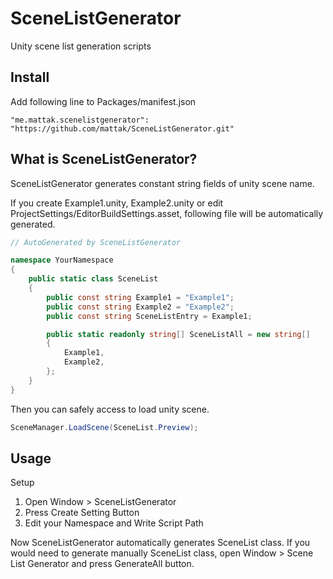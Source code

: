 # SceneListGenerator

Unity scene list generation scripts

## Install

Add following line to Packages/manifest.json

```
"me.mattak.scenelistgenerator": "https://github.com/mattak/SceneListGenerator.git"
```

## What is SceneListGenerator?

SceneListGenerator generates constant string fields of unity scene name.

If you create Example1.unity, Example2.unity or edit ProjectSettings/EditorBuildSettings.asset, following file will be automatically generated.

```csharp
// AutoGenerated by SceneListGenerator

namespace YourNamespace
{
    public static class SceneList
    {
        public const string Example1 = "Example1";
        public const string Example2 = "Example2";
        public const string SceneListEntry = Example1;

        public static readonly string[] SceneListAll = new string[]
        {
            Example1,
            Example2,
        };
    }
}
```

Then you can safely access to load unity scene.

```csharp
SceneManager.LoadScene(SceneList.Preview);
```

## Usage

Setup

1. Open Window > SceneListGenerator
2. Press Create Setting Button
3. Edit your Namespace and Write Script Path

Now SceneListGenerator automatically generates SceneList class.
If you would need to generate manually SceneList class, open Window > Scene List Generator and press GenerateAll button. 

